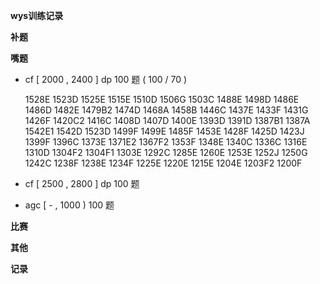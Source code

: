 **wys训练记录**

**补题**

**嘴题**
- cf [ 2000 , 2400 ] dp 100 题 ( 100 / 70 )

	1528E 1523D 1525E 1515E 1510D 1506G 1503C 1488E 1498D 1486E 1486D 1482E 1479B2 1474D 1468A 1458B 1446C 1437E 1433F 1431G 1426F 1420C2 1416C 1408D 1407D 1400E 1393D 1391D 1387B1 1387A 1542E1 1542D 1523D 1499F 1499E 1485F 1453E 1428F 1425D 1423J 1399F 1396C 1373E 1371E2 1367F2 1353F 1348E 1340C 1336C 1316E 1310D 1304F2 1304F1 1303E 1292C 1285E 1260E 1253E 1252J 1250G 1242C 1238F 1238E 1234F 1225E 1220E 1215E 1204E 1203F2 1200F

- cf [ 2500 , 2800 ] dp 100 题
- agc [ - , 1000 ) 100 题

**比赛**

**其他**

**记录**

